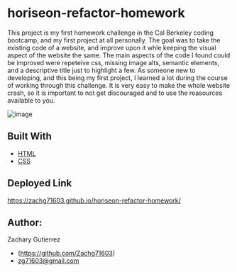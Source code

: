 # horiseon-refactor-homework

This project is my first homework challenge in the Cal Berkeley coding bootcamp, and my first project at all personally. The goal was to take the existing code of a website, and improve upon it whle keeping the visual aspect of the website the same. The main aspects of the code I found could be improved were repeteive css, missing image alts, semantic elements, and a descriptive title just to highlight a few. 
As someone new to developing, and this being my first project, I learned a lot during the course of working through this challenge. It is very easy to make the whole website crash, so it is important to not get discouraged and to use the reasources available to you. 

![image](https://github.com/Zachg71603/horiseon-refactor-homework/assets/140884227/3f8b4ec8-4c14-48a6-88ed-c83b1eb3769f)


## Built With

* [HTML]()
* [CSS]()

## Deployed Link

https://zachg71603.github.io/horiseon-refactor-homework/


## Author:

Zachary Gutierrez

* (https://github.com/Zachg71603)
* zg71603@gmail.com

